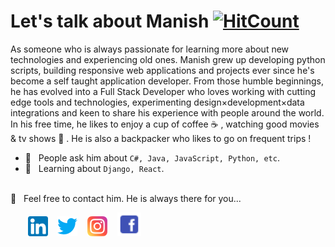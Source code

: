 
# Let's talk about Manish [![HitCount](http://hits.dwyl.com/Manish-Thakur/Manish-Thakur.svg)](http://hits.dwyl.com/Manish-Thakur/Manish-Thakur)

As someone who is always passionate for learning more about new technologies and experiencing old ones. Manish grew up developing python scripts, building responsive web applications and projects ever since he's become a self taught application developer. From those humble beginnings, he has evolved into a Full Stack Developer who loves working with cutting edge tools and technologies, experimenting design×development×data integrations and keen to share his experience with people around the world. In his free time, he likes to enjoy a cup of coffee ☕️ , watching good movies & tv shows 👯 . He is also a backpacker who likes to go on frequent trips ! 

  <!-- * 👨🏻‍💻 &nbsp; Works at **Afiniti** as Full Stack Engineer, a multinational data and software company. -->

- 💬 &nbsp; People ask him about `C#, Java, JavaScript, Python, etc`.
- 📖 &nbsp; Learning about `Django, React`.
<!-- * 🤝 &nbsp; Contribute to Open Source Projects -->

<br />
📩 &nbsp; Feel free to contact him. He is always there for you...

&nbsp; &nbsp; &nbsp; &nbsp;[![LinkedIn](https://raw.githubusercontent.com/Manish-Thakur/Manish-Thakur/master/linkedin-icon.png)](https://www.linkedin.com/in/manish-thakur-3666abb2) &nbsp;&nbsp; [![Twitter](https://raw.githubusercontent.com/Manish-Thakur/Manish-Thakur/master/twitter-icon.png)](https://twitter.com/manishthakur893) &nbsp;&nbsp; [![Instagram](https://raw.githubusercontent.com/Manish-Thakur/Manish-Thakur/master/instagram-icon.png)](https://www.instagram.com/call.me.manish/) &nbsp;&nbsp; [![Facebook](https://raw.githubusercontent.com/Manish-Thakur/Manish-Thakur/master/facebook-icon.png)](https://www.facebook.com/manishkt2)

<!--
**Manish-Thakur/Manish-Thakur** is a ✨ _special_ ✨ repository because its `README.md` (this file) appears on your GitHub profile.

Here are some ideas to get you started:

- 🔭 I’m currently working on ...
- 🌱 I’m currently learning ...
- 👯 I’m looking to collaborate on ...
-  I’m looking for help with ...
- 💬 Ask me about ...
- 📫 How to reach me: ...
- 😄 Pronouns: ...
- ⚡ Fun fact: ...
-->

